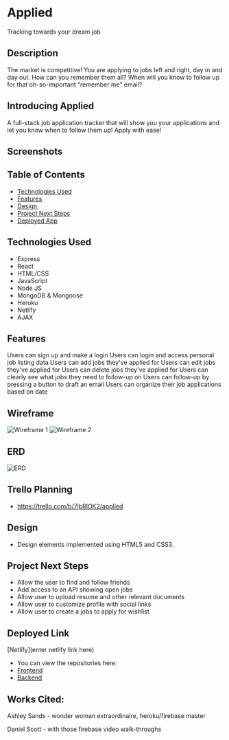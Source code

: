 # Applied
Tracking towards your dream job

## Description
The market is competitive! You are applying to jobs left and right, day in and day out. 
How can you remember them all? When will you know to follow up for that oh-so-important “remember me” email?

## Introducing Applied
A full-stack job application tracker that will show you your applications and let you know when to follow them up! Apply with ease!

## Screenshots

## Table of Contents
* [Technologies Used](#technologiesused)
* [Features](#features)
* [Design](#design)
* [Project Next Steps](#nextsteps)
* [Deployed App](#deployment)

## <a name="technologiesused"></a>Technologies Used
* Express
* React
* HTML/CSS
* JavaScript
* Node JS
* MongoDB & Mongoose
* Heroku
* Netlify
* AJAX


## Features
Users can sign up and make a login
Users can login and access personal job listing data
Users can add jobs they've applied for
Users can edit jobs they've applied for
Users can delete jobs they've applied for
Users can clearly see what jobs they need to follow-up on
Users can follow-up by pressing a button to draft an email
Users can organize their job applications based on date

## Wireframe
<img src="https://i.imgur.com/XNKuTMD.png" alt="Wireframe 1"/>
<img src="https://i.imgur.com/axNwws1.png" alt="Wireframe 2"/>

## ERD
<img src="https://i.imgur.com/FxsJBJV.png" alt="ERD"/>

## Trello Planning
* https://trello.com/b/7jbRlOK2/applied

## <a name="design"></a>Design
* Design elements implemented using HTML5 and CSS3. 


## <a name="nextsteps"></a>Project Next Steps
* Allow the user to find and follow friends
* Add access to an API showing open jobs
* Allow user to upload resume and other relevant documents
* Allow user to customize profile with social links
* Allow user to create a jobs to apply for wishlist

## <a name="deployment"></a>Deployed Link
[Netlify](enter netlify link here)

* You can view the repositories here:
* [Frontend](https://github.com/peterkimm/applied_frontend)
* [Backend](https://github.com/peterkimm/applied_backend)

    
## Works Cited:
Ashley Sands - wonder woman extraordinaire, heroku/firebase master

Daniel Scott - with those firebase video walk-throughs